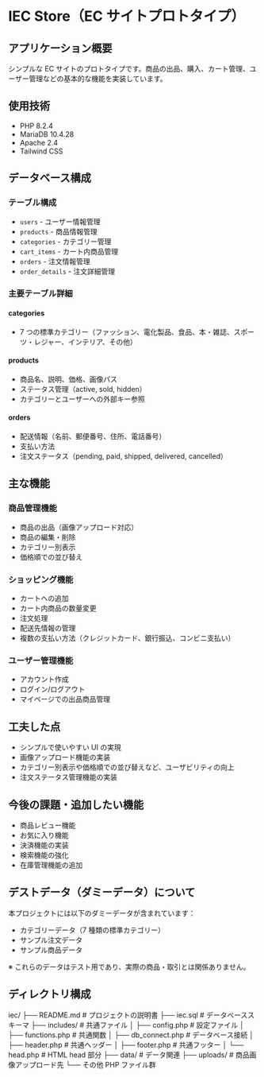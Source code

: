 # IEC Store（EC サイトプロトタイプ）

## アプリケーション概要

シンプルな EC サイトのプロトタイプです。商品の出品、購入、カート管理、ユーザー管理などの基本的な機能を実装しています。

## 使用技術

- PHP 8.2.4
- MariaDB 10.4.28
- Apache 2.4
- Tailwind CSS

## データベース構成

### テーブル構成

- `users` - ユーザー情報管理
- `products` - 商品情報管理
- `categories` - カテゴリー管理
- `cart_items` - カート内商品管理
- `orders` - 注文情報管理
- `order_details` - 注文詳細管理

### 主要テーブル詳細

#### categories

- 7 つの標準カテゴリー（ファッション、電化製品、食品、本・雑誌、スポーツ・レジャー、インテリア、その他）

#### products

- 商品名、説明、価格、画像パス
- ステータス管理（active, sold, hidden）
- カテゴリーとユーザーへの外部キー参照

#### orders

- 配送情報（名前、郵便番号、住所、電話番号）
- 支払い方法
- 注文ステータス（pending, paid, shipped, delivered, cancelled）

## 主な機能

### 商品管理機能

- 商品の出品（画像アップロード対応）
- 商品の編集・削除
- カテゴリー別表示
- 価格順での並び替え

### ショッピング機能

- カートへの追加
- カート内商品の数量変更
- 注文処理
- 配送先情報の管理
- 複数の支払い方法（クレジットカード、銀行振込、コンビニ支払い）

### ユーザー管理機能

- アカウント作成
- ログイン/ログアウト
- マイページでの出品商品管理

## 工夫した点

- シンプルで使いやすい UI の実現
- 画像アップロード機能の実装
- カテゴリー別表示や価格順での並び替えなど、ユーザビリティの向上
- 注文ステータス管理機能の実装

## 今後の課題・追加したい機能

- 商品レビュー機能
- お気に入り機能
- 決済機能の実装
- 検索機能の強化
- 在庫管理機能の追加

## デストデータ（ダミーデータ）について

本プロジェクトには以下のダミーデータが含まれています：

- カテゴリーデータ（7 種類の標準カテゴリー）
- サンプル注文データ
- サンプル商品データ

※ これらのデータはテスト用であり、実際の商品・取引とは関係ありません。

## ディレクトリ構成

iec/
├── README.md # プロジェクトの説明書
├── iec.sql # データベーススキーマ
├── includes/ # 共通ファイル
│ ├── config.php # 設定ファイル
│ ├── functions.php # 共通関数
│ ├── db_connect.php # データベース接続
│ ├── header.php # 共通ヘッダー
│ ├── footer.php # 共通フッター
│ └── head.php # HTML head 部分
├── data/ # データ関連
├── uploads/ # 商品画像アップロード先
└── その他 PHP ファイル群
